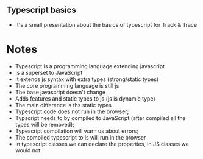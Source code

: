 ## Typescript basics

- It's a small presentation about the basics of typescript for Track & Trace 

# Notes
- Typescript is a programming language extending javascript
- Is a superset to JavaScript
- It extends js syntax with extra types (strong/static types)
- The core programming language is still js
- The base javascript doesn't change
- Adds features and static types to js (js is dynamic type)
- The main difference is ths static types
- Typescript code does not run in the browser;
- Typscript needs to by compiled to JavaScript (after compiled all the types will be removed);
- Typescript compilation will warn us about errors;
- The compiled typescript to js will run in the browser
- In typescript classes we can declare the properties, in JS classes we would not
